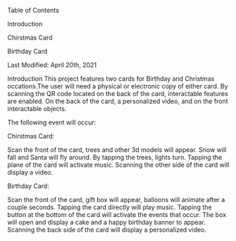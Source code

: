 Table of Contents

Introduction

Chirstmas Card

Birthday Card

Last Modified: April 20th, 2021

Introduction This project features two cards for Birthday and Christmas occations.The user will need a physical or electronic copy of either card. By scanning the QR code located on the back of the card, interactable features are enabled. On the back of the card, a personalized video, and on the front interactable objects.

The following event will occur:

Chirstmas Card:

Scan the front of the card, trees and other 3d models will appear. Snow will fall and Santa will fly around. By tapping the trees, lights turn. Tapping the plane of the card will activate music. Scanning the other side of the card will display a video.

Birthday Card:

Scan the front of the card, gift box will appear, balloons will animate after a couple seconds. Tapping the card directly will play music. Tapping the button at the bottom of the card will activate the events that occur. The box will open and display a cake and a happy birthday banner to appear. Scanning the back side of the card will display a personalized video.